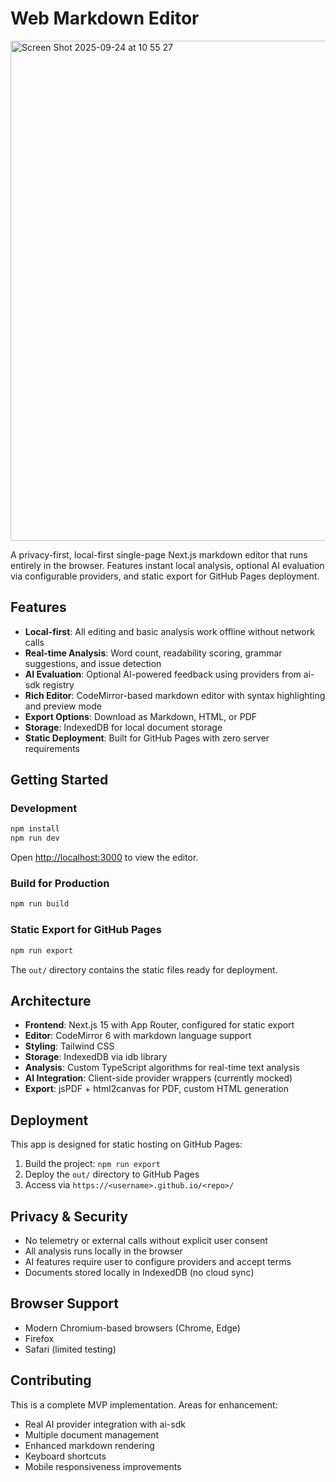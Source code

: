 # Web Markdown Editor

<img width="1280" height="800" alt="Screen Shot 2025-09-24 at 10 55 27" src="https://github.com/user-attachments/assets/d5e14e58-b737-4caf-a5e6-cf82c6b58a74" />

A privacy-first, local-first single-page Next.js markdown editor that runs entirely in the browser. Features instant local analysis, optional AI evaluation via configurable providers, and static export for GitHub Pages deployment.

## Features

- **Local-first**: All editing and basic analysis work offline without network calls
- **Real-time Analysis**: Word count, readability scoring, grammar suggestions, and issue detection
- **AI Evaluation**: Optional AI-powered feedback using providers from ai-sdk registry
- **Rich Editor**: CodeMirror-based markdown editor with syntax highlighting and preview mode
- **Export Options**: Download as Markdown, HTML, or PDF
- **Storage**: IndexedDB for local document storage
- **Static Deployment**: Built for GitHub Pages with zero server requirements

## Getting Started

### Development

```bash
npm install
npm run dev
```

Open [http://localhost:3000](http://localhost:3000) to view the editor.

### Build for Production

```bash
npm run build
```

### Static Export for GitHub Pages

```bash
npm run export
```

The `out/` directory contains the static files ready for deployment.

## Architecture

- **Frontend**: Next.js 15 with App Router, configured for static export
- **Editor**: CodeMirror 6 with markdown language support
- **Styling**: Tailwind CSS
- **Storage**: IndexedDB via idb library
- **Analysis**: Custom TypeScript algorithms for real-time text analysis
- **AI Integration**: Client-side provider wrappers (currently mocked)
- **Export**: jsPDF + html2canvas for PDF, custom HTML generation

## Deployment

This app is designed for static hosting on GitHub Pages:

1. Build the project: `npm run export`
2. Deploy the `out/` directory to GitHub Pages
3. Access via `https://<username>.github.io/<repo>/`

## Privacy & Security

- No telemetry or external calls without explicit user consent
- All analysis runs locally in the browser
- AI features require user to configure providers and accept terms
- Documents stored locally in IndexedDB (no cloud sync)

## Browser Support

- Modern Chromium-based browsers (Chrome, Edge)
- Firefox
- Safari (limited testing)

## Contributing

This is a complete MVP implementation. Areas for enhancement:

- Real AI provider integration with ai-sdk
- Multiple document management
- Enhanced markdown rendering
- Keyboard shortcuts
- Mobile responsiveness improvements
